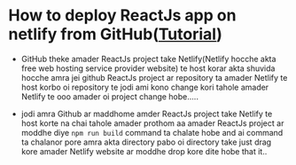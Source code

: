 # How to deploy ReactJs app on netlify from GitHub([Tutorial](https://www.youtube.com/watch?v=y4DZJKGCIPc&list=PLgH5QX0i9K3rGtitufynBKMy5gAFpa1y8&index=70))

 
* GitHub theke amader ReactJs project take Netlify(Netlify hocche akta free web hosting service provider website) te host korar akta shuvida hocche amra jei github ReactJs project ar repository ta amader  Netlify te host korbo oi repository te jodi ami kono change kori tahole amader Netlify te ooo amader oi project change hobe.....

* jodi amra Github ar maddhome amder ReactJs project take Netlify te host korte na chai tahole amader prothom aa amader ReactJs project ar moddhe diye ```npm run build``` command ta chalate hobe and ai command ta chalanor pore amra akta directory pabo oi directory take just drag kore amader Netlify website ar moddhe drop kore dite hobe that it..